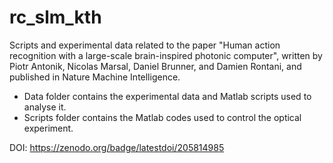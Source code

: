 # rc_slm_kth

Scripts and experimental data related to the paper "Human action recognition with a large-scale brain-inspired photonic computer", written by Piotr Antonik, Nicolas Marsal, Daniel Brunner, and Damien Rontani, and published in Nature Machine Intelligence.

* Data folder contains the experimental data and Matlab scripts used to analyse it.
* Scripts folder contains the Matlab codes used to control the optical experiment.

DOI: https://zenodo.org/badge/latestdoi/205814985
